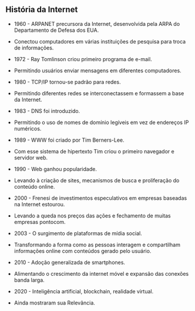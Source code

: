 ## História da Internet
* 1960 - ARPANET precursora da Internet, desenvolvida pela ARPA do Departamento de Defesa dos EUA.

* Conectou computadores em várias instituições de pesquisa para troca de informações.

* 1972 - Ray Tomlinson criou primeiro programa de e-mail.

* Permitindo usuários enviar mensagens em diferentes computadores.

* 1980 - TCP/IP tornou-se padrão para redes.

* Permitindo diferentes redes se interconectassem e formassem a base da Internet.

* 1983 - DNS foi introduzido.
 
* Permitindo o uso de nomes de domínio legíveis em vez de endereços IP numéricos.

* 1989 - WWW foi criado por Tim Berners-Lee.

* Com esse sistema de hipertexto Tim criou o primeiro navegador e servidor web.

* 1990 - Web ganhou popularidade.
 
* Levando à criação de sites, mecanismos de busca e proliferação do conteúdo online.

* 2000 - Frenesi de investimentos especulativos em empresas baseadas na Internet estourou.

* Levando a queda nos preços das ações e fechamento de muitas empresas pontocom.

* 2003 - O surgimento de plataformas de mídia social.

* Transformando a forma como as pessoas interagem e compartilham informações online com conteúdos gerado pelo usuário.

* 2010 - Adoção generalizada de smartphones.

* Alimentando o crescimento da internet móvel e expansão das conexões banda larga.

* 2020 - Inteligência artificial, blockchain, realidade virtual.

* Ainda mostraram sua Relevância.

